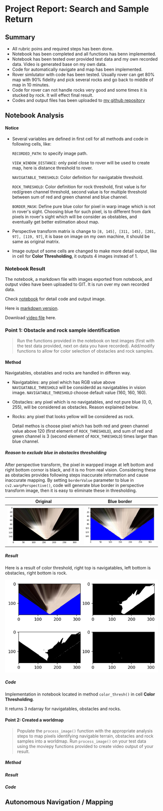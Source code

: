 # Project Report: Search and Sample Return

## Summary ##

* All rubric poins and required steps has been done.
* Notebook has been completed and all functions has benn implemented. 
* Notebook has been tested over provided test data and my own recorded data. Video is generated base on my own data.
* Code for automatically navigate and map has been implemented.
* Rover simlutator with code has been tested. Usually rover can get 80% map with 90% fidelity and pick several 
rocks and go back to middle of map in 10 minutes.
* Code for rover can not handle rocks very good and some times it is stucked by rock. It will effect final result.   
* Codes and output files has been uploaded to [my github repository](https://github.com/kalki/RoboND-Rover-Project)

## Notebook Analysis ##

[//]: # (Image References)
[n_image1]: ./misc/warp_output.png
[n_image2]: ./misc/warp_output_modified.png
[n_image3]: ./misc/color_threshold_output.png
[n_image4]: ./misc/polar_output.png
[n_image5]: ./misc/video_output.png

#### Notice ####
*   Several variables are defined in first cell for all methods and code in following cells, like:
 
    `RECORDED_PATH`: to specify image path.
    
    `VIEW_WINDOW_DISTANCE`: only pxiel close to rover will be used to create map, here is distance threshold to rover. 
     
    `NAVIGATABLE_THRESHOLD`: Color definition for navigatable threshold.
    
    `ROCK_THRESHOLD`: Color definition for rock threshold, first value is for red/green channel threshold, second
    value is for multiple threshold between sum of red and green channel and blue channel.
     
     `BORDER_MASK`: Define pure blue color for pixel in warp image which is not in rover's sight. Choosing blue for 
     such pixel, is to different from dark pixels in rover's sight which will be consider as obstables, and eventually
     get better estimation about map.
*   Perspective transform matrix is change to `[8, 145], [311, 145], [201, 97], [119, 97]`, it is base on image on my
    own machine, it should be same as original matrix.
*   Image output of some cells are changed to make more detail output, like in cell for **Color Thresholding**, it 
    outputs 4 images instead of 1.

### Notebook Result ###

The notebook, a markdown file with images exported from notebook, and output video have been uploaded to GIT. It is run 
over my own recorded data.

Check [notebook](https://github.com/kalki/RoboND-Rover-Project/blob/master/code/Rover_Project_Test_Notebook.ipynb)
for detail code and output image.

Here is [markdown version](https://github.com/kalki/RoboND-Rover-Project/blob/master/code/notebook_output/Rover_Project_Test_Notebook.md).

Download [video file](https://github.com/kalki/RoboND-Rover-Project/raw/master/output/test_mapping.mp4) here.
 
   


### Point 1: Obstacle and rock sample identification ###
> Run the functions provided in the notebook on test images (first with the test data provided, next on data you have 
recorded). Add/modify functions to allow for color selection of obstacles and rock samples.

#### Method ####

Navigatables, obstables and rocks are handled in differen way.

*   Navigatables: any pixel which has RGB value above `NAVIGATABLE_THRESHOLD` will be considerdd as navigatables in 
    vision image. `NAVIGATABLE_THRESHOLD` choose default value (160, 160, 160).
*   Obstacles: any pixel which is no navigatables, and not pure blue (0, 0, 255), will be considered as obstacles.
    Reason explained below.
*   Rocks: any pixel that looks yellow will be considered as rock. 

    Detail methos is choose pixel which has both red and green channel value above 120 (first element of 
    `ROCK_THRESHOLD`), and sum of red and green channel is 3 (second element of `ROCK_THRESHOLD`) times larger than 
    blue channel.
    
##### Reason to exclude blue in obstacles thresholding #####

After perspective transform, the pixel in warpped image at left bottom and right bottom cornor is black, and it is no
from real vision. Considering these as obstacles provides following steps inaccurate information and cause inaccurate 
mapping. By setting `borderValue` parameter to blue in `cv2.warpPerspective()`, code will generate blue border in
perspective transform image, then it is easy to eliminate these in thresholding.


| Original | Blue border |
| --- | ---|
|![Original perspective transformed image][n_image1]  | ![Blue borded perspective transformed image][n_image2] |
  

##### Result #####

Here is a result of color threshold, right top is navigatables, left bottom is obstacles, right bottom is rock.

![Color thresholding output][n_image3]

##### Code #####

Implementation in notebook located in method `color_thresh()` in cell **Color Thresholding**.
 
It returns 3 ndarray for navigatables, obstacles and rocks. 

#### Point 2: Created a worldmap ####
> Populate the `process_image()` function with the appropriate analysis steps to map pixels identifying navigable 
terrain, obstacles and rock samples into a worldmap. Run `process_image()` on your test data using the moviepy 
functions provided to create video output of your result.

##### Method #####

##### Result #####

##### Code #####



## Autonomous Navigation / Mapping ##

